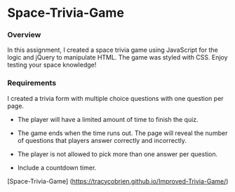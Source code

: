 # Space-Trivia-Game

### Overview

In this assignment, I created a space trivia game using JavaScript for the logic and jQuery to manipulate HTML. The game was styled with CSS. Enjoy testing your space knowledge!


### Requirements

I created a trivia form with multiple choice questions with one question per page. 

* The player will have a limited amount of time to finish the quiz. 

* The game ends when the time runs out. The page will reveal the number of questions that players answer correctly and incorrectly.

* The player is not allowed to pick more than one answer per question.

* Include a countdown timer.

[Space-Trivia-Game] (https://tracycobrien.github.io/Improved-Trivia-Game/)
